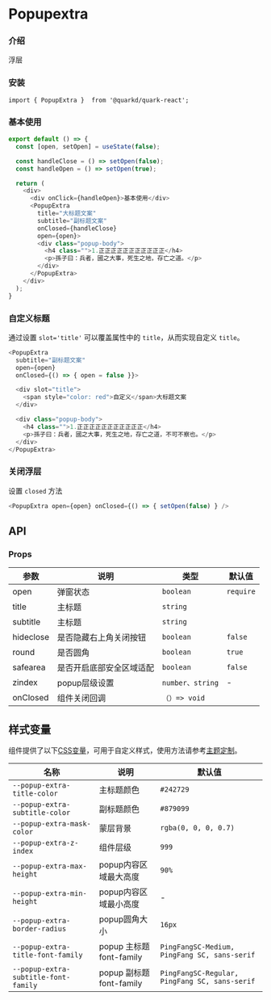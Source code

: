 # Popupextra

### 介绍

浮层

### 安装

```tsx
import { PopupExtra }  from '@quarkd/quark-react';
```

### 基本使用

```js
export default () => {
  const [open, setOpen] = useState(false);

  const handleClose = () => setOpen(false);
  const handleOpen = () => setOpen(true);

  return (
    <div>
      <div onClick={handleOpen}>基本使用</div>
      <PopupExtra
        title="大标题文案"
        subtitle="副标题文案"
        onClosed={handleClose}
        open={open}>
        <div class="popup-body">
          <h4 class="">1.正正正正正正正正正正正</h4>
          <p>孫子曰：兵者，國之大事，死生之地，存亡之道。</p>
        </div>
      </PopupExtra>
    </div>
  );
}
```

### 自定义标题

通过设置 `slot='title'` 可以覆盖属性中的 `title`，从而实现自定义 `title`。

```js
<PopupExtra
  subtitle="副标题文案"
  open={open}
  onClosed={() => { open = false }}>

  <div slot="title">
    <span style="color: red">自定义</span>大标题文案
  </div>

  <div class="popup-body">
    <h4 class="">1.正正正正正正正正正正正</h4>
    <p>孫子曰：兵者，國之大事，死生之地，存亡之道，不可不察也。</p>
  </div>
</PopupExtra>
```

### 关闭浮层

设置 `closed` 方法

```js
<PopupExtra open={open} onClosed={() => { setOpen(false) } />
```

## API

### Props

| 参数         | 说明                             | 类型   | 默认值           |
|--------------|----------------------------------|--------|------------------|
| open         | 弹窗状态 | `boolean`              | `require` |
| title        | 主标题              | `string` |
| subtitle        | 主标题              | `string` |
| hideclose        | 是否隐藏右上角关闭按钮 | `boolean  `             | `false`|
| round        | 是否圆角| `boolean  `             | `true`|
| safearea     | 是否开启底部安全区域适配 | `boolean` | `false`   |
| zindex       | popup层级设置 |` number、string `  |      -       |
| onClosed       | 组件关闭回调  |      `（）=> void`    |

## 样式变量

组件提供了以下[CSS变量](https://developer.mozilla.org/zh-CN/docs/Web/CSS/Using_CSS_custom_properties)，可用于自定义样式，使用方法请参考[主题定制](#/zh-CN/guide/theme)。

| 名称                     | 说明                                  | 默认值          | 
| ------------------------ | ----------------------------------- | --------------- |
| `--popup-extra-title-color`    | 主标题颜色                       |    `#242729` |    
| `--popup-extra-subtitle-color` | 副标题颜色                       |    `#879099` |    
| `--popup-extra-mask-color`  | 蒙层背景                       |    `rgba(0, 0, 0, 0.7)` |    
| `--popup-extra-z-index`       | 组件层级                       |    `999`|    
| `--popup-extra-max-height`       | popup内容区域最大高度                       |    `90%`|    
| `--popup-extra-min-height`       | popup内容区域最小高度                       |    - |    
| `--popup-extra-border-radius` | popup圆角大小              |    `16px`|    
| `--popup-extra-title-font-family` | popup 主标题 font-family              |    `PingFangSC-Medium, PingFang SC, sans-serif`|    
| `--popup-extra-subtitle-font-family` | popup 副标题 font-family              |    `PingFangSC-Regular, PingFang SC, sans-serif`|    

